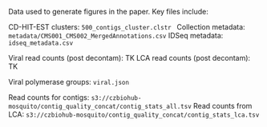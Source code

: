 Data used to generate figures in the paper. Key files include:

CD-HIT-EST clusters: `500_contigs_cluster.clstr `
Collection metadata: `metadata/CMS001_CMS002_MergedAnnotations.csv`
IDSeq metadata: `idseq_metadata.csv`

Viral read counts (post decontam): TK
LCA read counts (post decontam): TK

Viral polymerase groups: `viral.json`

Read counts for contigs: `s3://czbiohub-mosquito/contig_quality_concat/contig_stats_all.tsv`
Read counts from LCA: `s3://czbiohub-mosquito/contig_quality_concat/contig_stats_lca.tsv`

